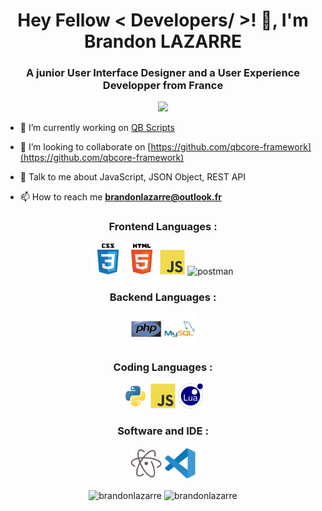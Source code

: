 <h1 align="center">Hey Fellow < Developers/ >! 👋, I'm Brandon LAZARRE</h1>
<h3 align="center">A junior User Interface Designer and a User Experience Developper from France</h3>

<p align="center">
<img src="https://img.shields.io/github/last-commit/brandonlazarre/brandonlazarre?style=for-the-badge">
</p>

- 🔭 I’m currently working on [QB Scripts](https://github.com/qb-scripts)

- 👯 I’m looking to collaborate on [https://github.com/qbcore-framework](https://github.com/qbcore-framework)

- 💬 Talk to me about JavaScript, JSON Object, REST API

- 📫 How to reach me **brandonlazarre@outlook.fr**


<h3 align="center">Frontend Languages :</h3>
<p align="center">
<img src="https://raw.githubusercontent.com/devicons/devicon/master/icons/css3/css3-original-wordmark.svg" alt="css3" width="50" height="50"/>
<img src="https://raw.githubusercontent.com/devicons/devicon/master/icons/html5/html5-original-wordmark.svg" alt="html5" width="50" height="50"/>
<img src="https://raw.githubusercontent.com/devicons/devicon/master/icons/javascript/javascript-original.svg" alt="javascript" width="40" height="40"/>
<img src="https://www.vectorlogo.zone/logos/getpostman/getpostman-icon.svg" alt="postman" width="40" height="40"/>

<h3 align="center">Backend Languages :</h3>
<p align="center">
<img src="https://raw.githubusercontent.com/devicons/devicon/master/icons/php/php-original.svg" alt="php" width="50" height="50"/>
<img src="https://raw.githubusercontent.com/devicons/devicon/master/icons/mysql/mysql-original-wordmark.svg" alt="mysql" width="50" height="50"/>


<h3 align="center">Coding Languages :</h3>
<p align="center">
<img src="https://raw.githubusercontent.com/devicons/devicon/master/icons/python/python-original.svg" alt="python" width="40" height="40"/>
<img src="https://raw.githubusercontent.com/devicons/devicon/master/icons/javascript/javascript-original.svg" alt="javascript" width="40" height="40"/>
<img src="https://raw.githubusercontent.com/devicons/devicon/master/icons/lua/lua-original-wordmark.svg" alt="lua" width="40" height="40"/>

<h3 align="center">Software and IDE :</h3>
<p align="center">
<img src="https://raw.githubusercontent.com/devicons/devicon/master/icons/atom/atom-original.svg" alt="atom" width="50" height="50"/>
<img src="https://raw.githubusercontent.com/devicons/devicon/master/icons/vscode/vscode-original.svg" alt="vscode" width="50" height="50"/>


<p align="center"><img align="center" src="https://github-readme-stats.vercel.app/api?username=brandonlazarre&show_icons=true&locale=en" alt="brandonlazarre" />
<img align="center" src="https://github-readme-streak-stats.herokuapp.com/?user=brandonlazarre&" alt="brandonlazarre" /></p>
